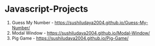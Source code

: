 # Javascript-Projects

1. Guess My Number - https://sushiludaya2004.github.io/Guess-My-Number/
2. Modal Window - https://sushiludaya2004.github.io/Modal-Window/
3. Pig Game - https://sushiludaya2004.github.io/Pig-Game/

